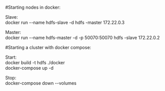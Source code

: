 #Starting nodes in docker:

Slave:<br/>
docker run --name hdfs-slave -d hdfs -master 172.22.0.3

Master:<br/>
docker run --name hdfs-master -d -p 50070:50070 hdfs -slave 172.22.0.2

#Starting a cluster with docker compose:

Start:<br/>
docker build -t hdfs ./docker<br/>
docker-compose up -d

Stop:<br/>
docker-compose down --volumes

